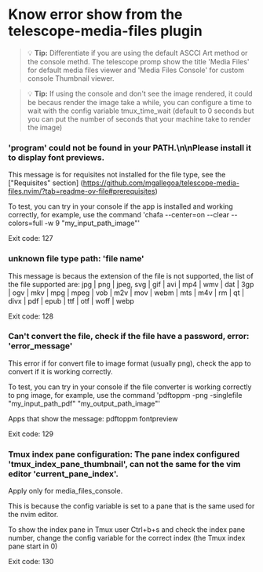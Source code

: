 # Know error show from the telescope-media-files plugin

> 💡 **Tip:** Differentiate if you are using the default ASCCI Art method or the console methd. The telescope promp show the title 'Media Files' for default media files viewer and 'Media Files Console' for custom console Thumbnail viewer.

 > 💡 **Tip:** If using the console and don't see the image rendered, it could be becaus render the image take a while, you can configure a time to wait with the config variable tmux_time_wait (default to 0 seconds but you can put the number of seconds that your machine take to render the image)


### 'program' could not be found in your PATH.\n\nPlease install it to display font previews.
This message is for requisites not installed for the file type, see the ["Requisites" section] (https://github.com/mgallegoa/telescope-media-files.nvim/?tab=readme-ov-file#prerequisites)

To test, you can try in your console if the app is installed and working correctly, for example, use the command 'chafa --center=on --clear --colors=full -w 9 "my_input_path_image"'


Exit code: 127


### unknown file type path: 'file name'
This message is becaus the extension of the file is not supported, the list of the file supported are:
jpg | png | jpeg, svg | gif | avi | mp4 | wmv | dat | 3gp | ogv | mkv | mpg | mpeg | vob |  m2v | mov | webm | mts | m4v | rm  | qt | divx | pdf | epub | ttf | otf | woff | webp

Exit code: 128


### Can't convert the file, check if the file have a password, error: 'error_message'
This error if for convert file to image format (usually png), check the app to convert if it is working correctly.

To test, you can try in your console if the file converter is working correctly to png image, for example, use the command 'pdftoppm -png -singlefile "my_input_path_pdf" "my_output_path_image"'

Apps that show the message:
pdftoppm
fontpreview

Exit code: 129

### Tmux index pane configuration: The pane index configured 'tmux_index_pane_thumbnail', can not the same for the vim editor 'current_pane_index'.
Apply only for media_files_console.

This is because the config variable is set to a pane that is the same used for the nvim editor.

To show the index pane in Tmux user Ctrl+b+s and check the index pane number, change the config variable for the correct index (the Tmux index pane start in 0)

Exit code: 130



